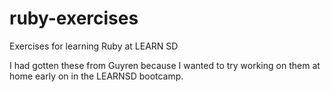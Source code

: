 # ruby-exercises
Exercises for learning Ruby at LEARN SD

I had gotten these from Guyren because I wanted to try working on them at home early on in the LEARNSD bootcamp. 
